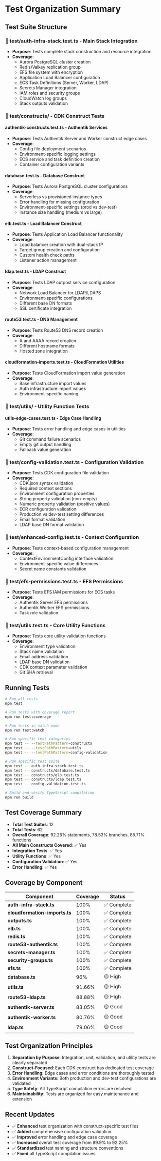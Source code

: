 # Test Organization Summary

## Test Suite Structure

### 📁 **test/auth-infra-stack.test.ts** - Main Stack Integration
- **Purpose**: Tests complete stack construction and resource integration
- **Coverage**: 
  - Aurora PostgreSQL cluster creation
  - Redis/Valkey replication group
  - EFS file system with encryption
  - Application Load Balancer configuration
  - ECS Task Definitions (Server, Worker, LDAP)
  - Secrets Manager integration
  - IAM roles and security groups
  - CloudWatch log groups
  - Stack outputs validation

### 📁 **test/constructs/** - CDK Construct Tests

#### **authentik-constructs.test.ts** - Authentik Services
- **Purpose**: Tests Authentik Server and Worker construct edge cases
- **Coverage**:
  - Config file deployment scenarios
  - Environment-specific logging settings
  - ECS service and task definition creation
  - Container configuration variants

#### **database.test.ts** - Database Construct
- **Purpose**: Tests Aurora PostgreSQL cluster configurations
- **Coverage**:
  - Serverless vs provisioned instance types
  - Error handling for missing configuration
  - Environment-specific settings (prod vs dev-test)
  - Instance size handling (medium vs large)

#### **elb.test.ts** - Load Balancer Construct
- **Purpose**: Tests Application Load Balancer functionality
- **Coverage**:
  - Load balancer creation with dual-stack IP
  - Target group creation and configuration
  - Custom health check paths
  - Listener action management

#### **ldap.test.ts** - LDAP Construct
- **Purpose**: Tests LDAP outpost service configuration
- **Coverage**:
  - Network Load Balancer for LDAP/LDAPS
  - Environment-specific configurations
  - Different base DN formats
  - SSL certificate integration

#### **route53.test.ts** - DNS Management
- **Purpose**: Tests Route53 DNS record creation
- **Coverage**:
  - A and AAAA record creation
  - Different hostname formats
  - Hosted zone integration

#### **cloudformation-imports.test.ts** - CloudFormation Utilities
- **Purpose**: Tests CloudFormation import value generation
- **Coverage**:
  - Base infrastructure import values
  - Auth infrastructure import values
  - Environment-specific naming

### 📁 **test/utils/** - Utility Function Tests

#### **utils-edge-cases.test.ts** - Edge Case Handling
- **Purpose**: Tests error handling and edge cases in utilities
- **Coverage**:
  - Git command failure scenarios
  - Empty git output handling
  - Fallback value generation

### 📁 **test/config-validation.test.ts** - Configuration Validation
- **Purpose**: Tests CDK configuration file validation
- **Coverage**:
  - CDK.json syntax validation
  - Required context sections
  - Environment configuration properties
  - String property validation (non-empty)
  - Numeric property validation (positive values)
  - ECR configuration validation
  - Production vs dev-test setting differences
  - Email format validation
  - LDAP base DN format validation

### 📁 **test/enhanced-config.test.ts** - Context Configuration
- **Purpose**: Tests context-based configuration management
- **Coverage**:
  - ContextEnvironmentConfig interface validation
  - Environment-specific value differences
  - Secret name constants validation

### 📁 **test/efs-permissions.test.ts** - EFS Permissions
- **Purpose**: Tests EFS IAM permissions for ECS tasks
- **Coverage**:
  - Authentik Server EFS permissions
  - Authentik Worker EFS permissions
  - Task role validation

### 📁 **test/utils.test.ts** - Core Utility Functions
- **Purpose**: Tests core utility validation functions
- **Coverage**:
  - Environment type validation
  - Stack name validation
  - Email address validation
  - LDAP base DN validation
  - CDK context parameter validation
  - Git SHA retrieval

## Running Tests

```bash
# Run all tests
npm test

# Run tests with coverage report
npm run test:coverage

# Run tests in watch mode
npm run test:watch

# Run specific test categories
npm test -- --testPathPattern=constructs
npm test -- --testPathPattern=utils
npm test -- --testPathPattern=config-validation

# Run specific test suite
npm test -- auth-infra-stack.test.ts
npm test -- constructs/database.test.ts
npm test -- constructs/elb.test.ts
npm test -- constructs/ldap.test.ts
npm test -- config-validation.test.ts

# Build and verify TypeScript compilation
npm run build
```

## Test Coverage Summary

- **Total Test Suites**: 12
- **Total Tests**: 62
- **Overall Coverage**: 92.25% statements, 78.53% branches, 85.71% functions
- **All Main Constructs Covered**: ✅ Yes
- **Integration Tests**: ✅ Yes  
- **Utility Functions**: ✅ Yes
- **Configuration Validation**: ✅ Yes
- **Error Handling**: ✅ Yes

## Coverage by Component

| Component | Coverage | Status |
|-----------|----------|--------|
| **auth-infra-stack.ts** | 100% | ✅ Complete |
| **cloudformation-imports.ts** | 100% | ✅ Complete |
| **outputs.ts** | 100% | ✅ Complete |
| **elb.ts** | 100% | ✅ Complete |
| **redis.ts** | 100% | ✅ Complete |
| **route53-authentik.ts** | 100% | ✅ Complete |
| **secrets-manager.ts** | 100% | ✅ Complete |
| **security-groups.ts** | 100% | ✅ Complete |
| **efs.ts** | 100% | ✅ Complete |
| **database.ts** | 96% | 🟡 High |
| **utils.ts** | 91.66% | 🟡 High |
| **route53-ldap.ts** | 88.88% | 🟡 High |
| **authentik-server.ts** | 83.05% | 🟡 Good |
| **authentik-worker.ts** | 80.76% | 🟡 Good |
| **ldap.ts** | 79.06% | 🟡 Good |

## Test Organization Principles

1. **Separation by Purpose**: Integration, unit, validation, and utility tests are clearly separated
2. **Construct-Focused**: Each CDK construct has dedicated test coverage
3. **Error Handling**: Edge cases and error conditions are thoroughly tested
4. **Environment Variants**: Both production and dev-test configurations are validated
5. **Type Safety**: All TypeScript compilation errors are resolved
6. **Maintainability**: Tests are organized for easy maintenance and extension

## Recent Updates

- ✅ **Enhanced** test organization with construct-specific test files
- ✅ **Added** comprehensive configuration validation
- ✅ **Improved** error handling and edge case coverage
- ✅ **Increased** overall test coverage from 89.9% to 92.25%
- ✅ **Standardized** test naming and structure conventions
- ✅ **Fixed** all TypeScript compilation issues